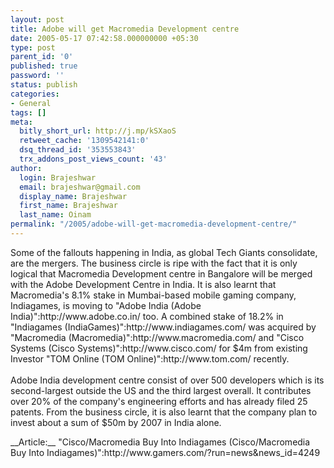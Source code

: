```yaml
---
layout: post
title: Adobe will get Macromedia Development centre
date: 2005-05-17 07:42:58.000000000 +05:30
type: post
parent_id: '0'
published: true
password: ''
status: publish
categories:
- General
tags: []
meta:
  bitly_short_url: http://j.mp/kSXaoS
  retweet_cache: '1309542141:0'
  dsq_thread_id: '353553843'
  trx_addons_post_views_count: '43'
author:
  login: Brajeshwar
  email: brajeshwar@gmail.com
  display_name: Brajeshwar
  first_name: Brajeshwar
  last_name: Oinam
permalink: "/2005/adobe-will-get-macromedia-development-centre/"
---
```

<p>Some of the fallouts happening in India, as global Tech Giants consolidate, are the mergers. The business circle is ripe with the fact that it is only logical that Macromedia Development centre in Bangalore will be merged with the Adobe Development Centre in India. It is also learnt that Macromedia's 8.1% stake in Mumbai-based mobile gaming company, Indiagames, is moving to "Adobe India (Adobe India)":http://www.adobe.co.in/ too. A combined stake of 18.2% in "Indiagames (IndiaGames)":http://www.indiagames.com/ was acquired by "Macromedia (Macromedia)":http://www.macromedia.com/ and "Cisco Systems (Cisco Systems)":http://www.cisco.com/ for $4m from existing Investor "TOM Online (TOM Online)":http://www.tom.com/ recently.<br />
<!--more--><br />
Adobe India development centre consist of over 500 developers which is its second-largest outside the US and the third largest overall. It contributes over 20% of the company's engineering efforts and has already filed 25 patents. From the business circle, it is also learnt that the company plan to invest about a sum of $50m by 2007 in India alone.</p>
<p>__Article:__ "Cisco/Macromedia Buy Into Indiagames (Cisco/Macromedia Buy Into Indiagames)":http://www.gamers.com/?run=news&news_id=4249</p>
